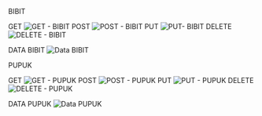 BIBIT

GET ![GET - BIBIT](https://github.com/user-attachments/assets/186184a3-acf2-484d-9342-9d209656426d)
POST ![POST - BIBIT](https://github.com/user-attachments/assets/68a34aa3-5b1d-49a7-8317-337626a28377)
PUT ![PUT- BIBIT](https://github.com/user-attachments/assets/a520a8f5-066c-47f7-b95f-903f5e449426)
DELETE ![DELETE - BIBIT](https://github.com/user-attachments/assets/634be0e7-50dd-4ce2-93a2-a54ea791ac6c)

DATA BIBIT
![Data BIBIT](https://github.com/user-attachments/assets/da1030f9-2b66-4796-9b5f-cdbf9d4bed37)


PUPUK 

GET ![GET - PUPUK](https://github.com/user-attachments/assets/6350c857-c0e0-4f73-ad51-05fb4d8ff520)
POST ![POST - PUPUK](https://github.com/user-attachments/assets/7f9222c3-9eff-47e4-af34-13feb729fa67)
PUT ![PUT - PUPUK](https://github.com/user-attachments/assets/0b4bc6f0-b1f2-470b-a738-6c8623c9dab1)
DELETE ![DELETE - PUPUK](https://github.com/user-attachments/assets/eba819c9-9771-4438-a81a-943f50ebc26d)

DATA PUPUK
![Data PUPUK](https://github.com/user-attachments/assets/e17d01a9-2048-4962-8e48-8592d8ae2dcb)
